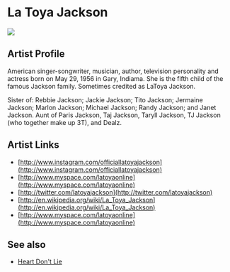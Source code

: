 # La Toya Jackson

![](../../asssets/artists/La_Toya_Jackson.png)

## Artist Profile

American singer-songwriter, musician, author, television personality and actress born on May 29, 1956 in Gary, Indiama. She is the fifth child of the famous Jackson family. Sometimes credited as LaToya Jackson.

Sister of: Rebbie Jackson; Jackie Jackson; Tito Jackson; Jermaine Jackson; Marlon Jackson; Michael Jackson; Randy Jackson; and Janet Jackson. Aunt of Paris Jackson, Taj Jackson, Taryll Jackson, TJ Jackson (who together make up 3T), and Dealz.

## Artist Links

- [http://www.instagram.com/officiallatoyajackson](http://www.instagram.com/officiallatoyajackson)
- [http://www.myspace.com/latoyaonline](http://www.myspace.com/latoyaonline)
- [http://twitter.com/latoyajackson](http://twitter.com/latoyajackson)
- [http://en.wikipedia.org/wiki/La_Toya_Jackson](http://en.wikipedia.org/wiki/La_Toya_Jackson)
- [http://www.myspace.com/latoyaonline](http://www.myspace.com/latoyaonline)


## See also

- [Heart Don't Lie](La_Toya_Jackson-Heart_Dont_Lie.md)
